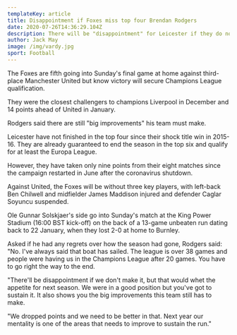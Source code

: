 ```yaml
---
templateKey: article
title: Disappointment if Foxes miss top four Brendan Rodgers
date: 2020-07-26T14:36:29.104Z
description: There will be "disappointment" for Leicester if they do not finish in the top four of the Premier League this season, says manager Brendan Rodgers.
author: Jack May
image: /img/vardy.jpg
sport: Football
---
```


The Foxes are fifth going into Sunday's final game at home against third-place Manchester United but know victory will secure Champions League qualification.

They were the closest challengers to champions Liverpool in December and 14 points ahead of United in January.

Rodgers said there are still "big improvements" his team must make.

Leicester have not finished in the top four since their shock title win in 2015-16. They are already guaranteed to end the season in the top six and qualify for at least the Europa League.

However, they have taken only nine points from their eight matches since the campaign restarted in June after the coronavirus shutdown.

Against United, the Foxes will be without three key players, with left-back Ben Chilwell and midfielder James Maddison injured and defender Caglar Soyuncu suspended.

Ole Gunnar Solskjaer's side go into Sunday's match at the King Power Stadium (16:00 BST kick-off) on the back of a 13-game unbeaten run dating back to 22 January, when they lost 2-0 at home to Burnley.

Asked if he had any regrets over how the season had gone, Rodgers said: "No. I've always said that boat has sailed. The league is over 38 games and people were having us in the Champions League after 20 games. You have to go right the way to the end.

"There'll be disappointment if we don't make it, but that would whet the appetite for next season. We were in a good position but you've got to sustain it. It also shows you the big improvements this team still has to make.

"We dropped points and we need to be better in that. Next year our mentality is one of the areas that needs to improve to sustain the run."
